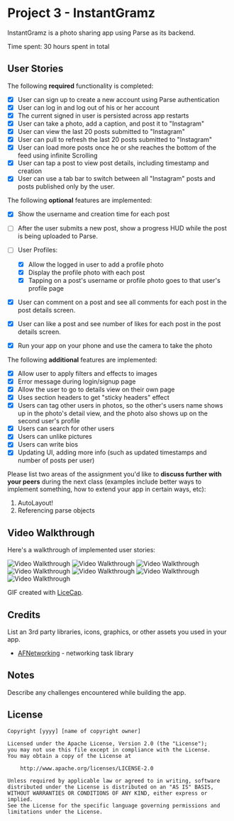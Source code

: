 # Project 3 - InstantGramz

InstantGramz is a photo sharing app using Parse as its backend.

Time spent: 30 hours spent in total

## User Stories

The following **required** functionality is completed:

- [x] User can sign up to create a new account using Parse authentication
- [x] User can log in and log out of his or her account
- [x] The current signed in user is persisted across app restarts
- [x] User can take a photo, add a caption, and post it to "Instagram"
- [x] User can view the last 20 posts submitted to "Instagram"
- [x] User can pull to refresh the last 20 posts submitted to "Instagram"
- [x] User can load more posts once he or she reaches the bottom of the feed using infinite Scrolling
- [x] User can tap a post to view post details, including timestamp and creation
- [x] User can use a tab bar to switch between all "Instagram" posts and posts published only by the user.

The following **optional** features are implemented:

- [x] Show the username and creation time for each post
- [ ] After the user submits a new post, show a progress HUD while the post is being uploaded to Parse.
- [ ] User Profiles:
   - [x] Allow the logged in user to add a profile photo
   - [x] Display the profile photo with each post
   - [x] Tapping on a post's username or profile photo goes to that user's profile page
- [x] User can comment on a post and see all comments for each post in the post details screen.
- [x] User can like a post and see number of likes for each post in the post details screen.
- [x] Run your app on your phone and use the camera to take the photo


The following **additional** features are implemented:

- [x] Allow user to apply filters and effects to images
- [x] Error message during login/signup page
- [x] Allow the user to go to details view on their own page
- [x] Uses section headers to get "sticky headers" effect
- [x] Users can tag other users in photos, so the other's users name shows up in the photo's detail view, and the photo also shows up on the second user's profile
- [x] Users can search for other users
- [x] Users can unlike pictures
- [x] Users can write bios
- [x] Updating UI, adding more info (such as updated timestamps and number of posts per user)

Please list two areas of the assignment you'd like to **discuss further with your peers** during the next class (examples include better ways to implement something, how to extend your app in certain ways, etc):

1. AutoLayout!
2. Referencing parse objects

## Video Walkthrough

Here's a walkthrough of implemented user stories:

<img src='https://s32.postimg.org/ycdd62k2d/gram1.gif' title='Video Walkthrough' width='' alt='Video Walkthrough' />
<img src='https://s31.postimg.org/9a59piqu3/gram2.gif' title='Video Walkthrough' width='' alt='Video Walkthrough' />
<img src='https://s32.postimg.org/4omkwhkdx/gram3.gif' title='Video Walkthrough' width='' alt='Video Walkthrough' />
<img src='https://s32.postimg.org/a6minhb1h/gram4.gif' title='Video Walkthrough' width='' alt='Video Walkthrough' />
<img src='https://s32.postimg.org/5rdp5ks5h/gram5.gif' title='Video Walkthrough' width='' alt='Video Walkthrough' />
<img src='https://s31.postimg.org/8uiig4qaz/gram6.gif' title='Video Walkthrough' width='' alt='Video Walkthrough' />
<img src='https://s32.postimg.org/q26ppo7hx/gram7.gif' title='Video Walkthrough' width='' alt='Video Walkthrough' />


GIF created with [LiceCap](http://www.cockos.com/licecap/).

## Credits

List an 3rd party libraries, icons, graphics, or other assets you used in your app.

- [AFNetworking](https://github.com/AFNetworking/AFNetworking) - networking task library


## Notes

Describe any challenges encountered while building the app.

## License

    Copyright [yyyy] [name of copyright owner]

    Licensed under the Apache License, Version 2.0 (the "License");
    you may not use this file except in compliance with the License.
    You may obtain a copy of the License at

        http://www.apache.org/licenses/LICENSE-2.0

    Unless required by applicable law or agreed to in writing, software
    distributed under the License is distributed on an "AS IS" BASIS,
    WITHOUT WARRANTIES OR CONDITIONS OF ANY KIND, either express or implied.
    See the License for the specific language governing permissions and
    limitations under the License.

